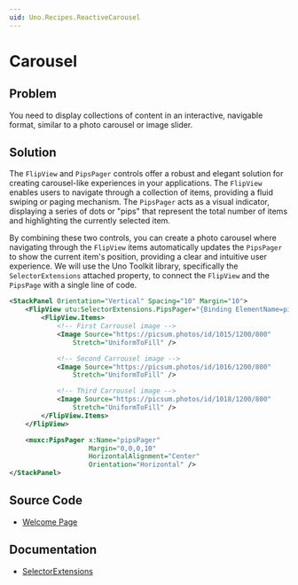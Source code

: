 ```yaml
---
uid: Uno.Recipes.ReactiveCarousel
---
```


# Carousel

## Problem

You need to display collections of content in an interactive, navigable format, similar to a photo carousel or image slider.

## Solution

The `FlipView` and `PipsPager` controls offer a robust and elegant solution for creating carousel-like experiences in your applications. The `FlipView` enables users to navigate through a collection of items, providing a fluid swiping or paging mechanism. The `PipsPager` acts as a visual indicator, displaying a series of dots or "pips" that represent the total number of items and highlighting the currently selected item.

By combining these two controls, you can create a photo carousel where navigating through the `FlipView` items automatically updates the `PipsPager` to show the current item's position, providing a clear and intuitive user experience. We will use the Uno Toolkit library, specifically the `SelectorExtensions` attached property, to connect the `FlipView` and the `PipsPage` with a single line of code.

```xml
<StackPanel Orientation="Vertical" Spacing="10" Margin="10">
    <FlipView utu:SelectorExtensions.PipsPager="{Binding ElementName=pipsPager}">
        <FlipView.Items>
            <!-- First Carrousel image -->
            <Image Source="https://picsum.photos/id/1015/1200/800"
                Stretch="UniformToFill" />

            <!-- Second Carrousel image -->
            <Image Source="https://picsum.photos/id/1016/1200/800"
                Stretch="UniformToFill" />

            <!-- Third Carrousel image -->
            <Image Source="https://picsum.photos/id/1018/1200/800"
                Stretch="UniformToFill" />
        </FlipView.Items>
    </FlipView>

    <muxc:PipsPager x:Name="pipsPager"
                    Margin="0,0,0,10"
                    HorizontalAlignment="Center"
                    Orientation="Horizontal" />
</StackPanel>
```

## Source Code

- [Welcome Page](https://github.com/unoplatform/uno.chefs/blob/main/Chefs/Views/WelcomePage.xaml#L46-L76)

## Documentation

- [SelectorExtensions](xref:Toolkit.Helpers.SelectorExtensions)
